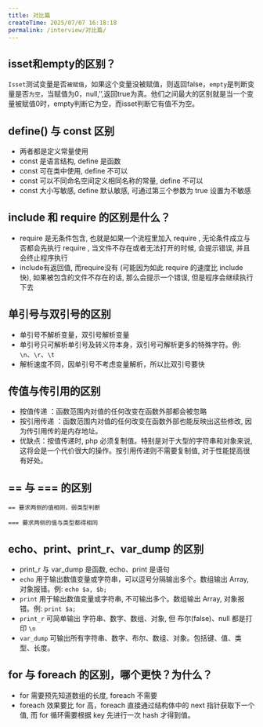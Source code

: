 ```yaml
---
title: 对比篇
createTime: 2025/07/07 16:18:18
permalink: /interview/对比篇/
---
```


## isset和empty的区别？

`Isset`测试变量是否`被赋值`，如果这个变量没被赋值，则返回false，`empty`是判断变量是否`为空`，当赋值为0，null,’’,返回true为真。他们之间最大的区别就是当一个变量被赋值0时，empty判断它为空，而isset判断它有值不为空。

## define() 与 const 区别
 
 - 两者都是定义常量使用
 - const 是语言结构, define 是函数
 - const 可在类中使用, define 不可以
 - const 可以不同命名空间定义相同名称的常量, define 不可以
 - const 大小写敏感, define 默认敏感, 可通过第三个参数为 true 设置为不敏感

## include 和 require 的区别是什么？
 - require 是无条件包含, 也就是如果一个流程里加入 require , 无论条件成立与否都会先执行 require , 当文件不存在或者无法打开的时候, 会提示错误, 并且会终止程序执行
 - include有返回值, 而require没有 (可能因为如此 require 的速度比 include 快), 如果被包含的文件不存在的话, 那么会提示一个错误, 但是程序会继续执行下去

## 单引号与双引号的区别

 - 单引号不解析变量，双引号解析变量
 - 单引号只可解析单引号及转义符本身，双引号可解析更多的特殊字符。例: `\n`、`\r`、`\t`
 - 解析速度不同，因单引号不考虑变量解析，所以比双引号要快

## 传值与传引用的区别

 - 按值传递 ：函数范围内对值的任何改变在函数外部都会被忽略
 - 按引用传递 ：函数范围内对值的任何改变在函数外部也能反映出这些修改, 因为传引用传的是内存地址。
 - 优缺点：按值传递时, php 必须复制值。特别是对于大型的字符串和对象来说, 这将会是一个代价很大的操作。按引用传递则不需要复制值, 对于性能提高很有好处。

## == 与 === 的区别
    == 要求两侧的值相同，弱类型判断
    
    === 要求两侧的值与类型都得相同

## echo、print、print_r、var_dump 的区别
 - print_r 与 var_dump 是函数, echo、print 是语句
 - `echo` 用于输出数值变量或字符串，可以逗号分隔输出多个。数组输出 Array, 对象报错。例: `echo $a, $b;`
 - `print` 用于输出数值变量或字符串, 不可输出多个。数组输出 Array, 对象报错。例: `print $a;`
 - `print_r` 可简单输出 字符串、数字、数组、对象, 但 布尔(false)、null 都是打印 `\n`
 - `var_dump` 可输出所有字符串、数字、布尔、数组、对象。包括键、值、类型、长度。

## for 与 foreach 的区别，哪个更快？为什么？
 - for 需要预先知道数组的长度, foreach 不需要
 - foreach 效果要比 for 高，foreach 直接通过结构体中的 next 指针获取下一个值, 而 for 循环需要根据 key 先进行一次 hash 才得到值。
